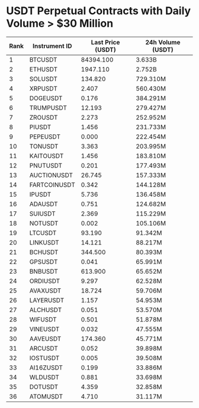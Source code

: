 # USDT Perpetual Contracts with Daily Volume > $30 Million

| Rank | Instrument ID | Last Price (USDT) | 24h Volume (USDT) |
|------|---------------|-------------------|-------------------|
| 1 | BTCUSDT | 84394.100 | 3.633B |
| 2 | ETHUSDT | 1947.110 | 2.752B |
| 3 | SOLUSDT | 134.820 | 729.310M |
| 4 | XRPUSDT | 2.407 | 560.430M |
| 5 | DOGEUSDT | 0.176 | 384.291M |
| 6 | TRUMPUSDT | 12.193 | 279.427M |
| 7 | ZROUSDT | 2.273 | 252.952M |
| 8 | PIUSDT | 1.456 | 231.733M |
| 9 | PEPEUSDT | 0.000 | 222.454M |
| 10 | TONUSDT | 3.363 | 203.995M |
| 11 | KAITOUSDT | 1.456 | 183.810M |
| 12 | PNUTUSDT | 0.201 | 177.493M |
| 13 | AUCTIONUSDT | 26.745 | 157.333M |
| 14 | FARTCOINUSDT | 0.342 | 144.128M |
| 15 | IPUSDT | 5.736 | 136.458M |
| 16 | ADAUSDT | 0.751 | 124.682M |
| 17 | SUIUSDT | 2.369 | 115.229M |
| 18 | NOTUSDT | 0.002 | 105.106M |
| 19 | LTCUSDT | 93.190 | 91.342M |
| 20 | LINKUSDT | 14.121 | 88.217M |
| 21 | BCHUSDT | 344.500 | 80.393M |
| 22 | GPSUSDT | 0.041 | 65.991M |
| 23 | BNBUSDT | 613.900 | 65.652M |
| 24 | ORDIUSDT | 9.297 | 62.528M |
| 25 | AVAXUSDT | 18.724 | 59.706M |
| 26 | LAYERUSDT | 1.157 | 54.953M |
| 27 | ALCHUSDT | 0.051 | 53.570M |
| 28 | WIFUSDT | 0.501 | 51.878M |
| 29 | VINEUSDT | 0.032 | 47.555M |
| 30 | AAVEUSDT | 174.360 | 45.771M |
| 31 | ARCUSDT | 0.052 | 39.898M |
| 32 | IOSTUSDT | 0.005 | 39.508M |
| 33 | AI16ZUSDT | 0.199 | 33.886M |
| 34 | WLDUSDT | 0.881 | 33.698M |
| 35 | DOTUSDT | 4.359 | 32.858M |
| 36 | ATOMUSDT | 4.710 | 31.117M |
